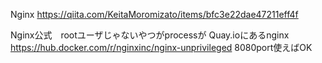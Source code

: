 Nginx
https://qiita.com/KeitaMoromizato/items/bfc3e22dae47211eff4f

Nginx公式　rootユーザじゃないやつがprocessが
Quay.ioにあるnginx
https://hub.docker.com/r/nginxinc/nginx-unprivileged
8080port使えばOK